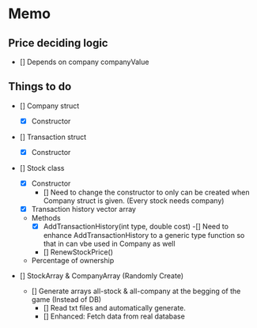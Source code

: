 # Memo

## Price deciding logic

- [] Depends on company companyValue


## Things to do

- [] Company struct
    - [x] Constructor

- [] Transaction struct
    - [x] Constructor

- [] Stock class
    - [x] Constructor
        - [] Need to change the constructor to only can be created when Company struct is given. (Every stock needs company)
    - [x] Transaction history vector array
    - Methods
        - [x] AddTransactionHistory(int type, double cost)
            -[] Need to enhance AddTransactionHistory to a generic type function so that in can vbe used in Company as well
        - [] RenewStockPrice()
    - Percentage of ownership

- [] StockArray & CompanyArray (Randomly Create)
    - [] Generate arrays all-stock & all-company at the begging of the game (Instead of DB)
        - [] Read txt files and automatically generate.
        - [] Enhanced: Fetch data from real database
